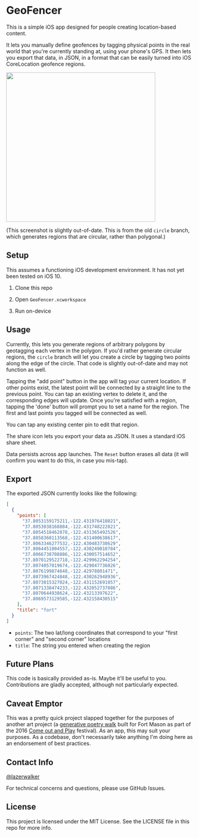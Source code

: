 # GeoFencer

This is a simple iOS app designed for people creating location-based content.

It lets you manually define geofences by tagging physical points in the real world that you're currently standing at, using your phone's GPS. It then lets you export that data, in JSON, in a format that can be easily turned into iOS CoreLocation geofence regions.

<img src="https://raw.github.com/lazerwalker/geofencer/master/screenshot.jpg" data-canonical-src="https://raw.github.com/lazerwalker/geofencer/master/screenshot.jpg" height="400" />

(This screenshot is slightly out-of-date. This is from the old `circle` branch, which generates regions that are circular, rather than polygonal.)

## Setup

This assumes a functioning iOS development environment. It has not yet been tested on iOS 10.

1. Clone this repo

2. Open `GeoFencer.xcworkspace`

3. Run on-device


## Usage

Currently, this lets you generate regions of arbitrary polygons by geotagging each vertex in the polygon. If you'd rather generate circular regions, the `circle` branch will let you create a circle by tagging two points along the edge of the circle. That code is slightly out-of-date and may not function as well.

Tapping the "add point" button in the app will tag your current location. If other points exist, the latest point will be connected by a straight line to the previous point. You can tap an existing vertex to delete it, and the corresponding edges will update. Once you're satisfied with a region, tapping the 'done' button will prompt you to set a name for the region. The first and last points you tagged will be connected as well.

You can tap any existing center pin to edit that region.

The share icon lets you export your data as JSON. It uses a standard iOS share sheet.

Data persists across app launches. The `Reset` button erases all data (it will confirm you want to do this, in case you mis-tap).

## Export

The exported JSON currently looks like the following:

```json
[
  {
    "points": [
      "37.8053159175211,-122.431976418021",
      "37.8053038168884,-122.431748222821",
      "37.8054518462878,-122.431365492526",
      "37.8058360113568,-122.431400638617",
      "37.8063346277532,-122.430483738629",
      "37.8064451004557,-122.430249010784",
      "37.8066738708886,-122.430057514652",
      "37.8070129522718,-122.429962294254",
      "37.8074057819674,-122.429847736026",
      "37.8076199874648,-122.42978801471",
      "37.8073967424848,-122.430262948936",
      "37.8073015327024,-122.431152691057",
      "37.8071338474233,-122.432052737086",
      "37.8070644938624,-122.43213397622",
      "37.8069573129585,-122.432158430515"
    ],
    "title": "fort"
  }
]
```

* `points`: The two lat/long coordinates that correspond to your "first corner" and "second corner" locations
* `title`: The string you entered when creating the region

## Future Plans

This code is basically provided as-is. Maybe it'll be useful to you. Contributions are gladly accepted, although not particularly expected.

## Caveat Emptor

This was a pretty quick project slapped together for the purposes of another art project (a [generative poetry walk](http://lzrwlkr.me/compflaneur) built for Fort Mason as part of the 2016 [Come out and Play](https://comeoutandplay.org) festival). As an app, this may suit your purposes. As a codebase, don't necessarily take anything I'm doing here as an endorsement of best practices.

## Contact Info

[@lazerwalker](https://twitter.com/lazerwalker)

For technical concerns and questions, please use GitHub Issues.

## License

This project is licensed under the MIT License. See the LICENSE file in this repo for more info.
